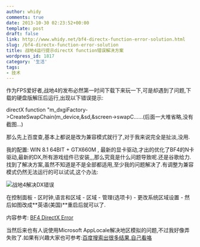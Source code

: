 ```yaml
---
author: whidy
comments: true
date: 2013-10-30 02:23:52+00:00
template: post
draft: false
link: http://www.whidy.net/bf4-directx-function-error-solution.html
slug: /bf4-directx-function-error-solution
title: 战地4运行提示directX function错误解决方案
wordpress_id: 1817
category: '生活'
tags:
- 技术
---
```


作为FPS爱好者,战地4的发布必然第一时间下载下来玩一下,可是却遇到了问题,下载的硬盘版解压后运行,出现以下错误提示:

directX function "m_dxgiFactory->CreateSwapChain(m_device,&sd,&screen->swapC......(后面一大堆省略,没有截图...)

那么先上百度查,基本上都说是改为兼容模式就行了,对于我来说完全是扯淡,没用.

我的配置: WIN 8.1 64BIT + GTX660M , 最新的显卡驱动,才出的优化了BF4的N卡驱动,最新的DX,所有游戏组件已安装,,,那么究竟是什么问题导致呢.还是谷歌给力.找到了解决方案,虽然不知道是不是全部都适用,至少我的问题解决了.有调整为兼容模式仍然无法运行的可以试试,这个办法:

![战地4解决DX错误](https://www.whidy.net/wp-content/uploads/2013/10/bf4-400x264.jpg)

在控制面板 - 区时钟,语言和区域 - 区域 - 管理(选项卡) - 更改系统区域设置 - 然后如图改成**英语(美国)**重启后就可以了.

内容参考: [BF4 DirectX Error](http://battlelog.battlefield.com/bf3/en/forum/threadview/2955064766441724035/last/)

当然后来也有人说使用Microsoft AppLocale解决地区模拟的问题,不过我好像弄失败了.如果有兴趣大家也可参考:[百度搜索出很多结果,自己看咯](http://www.baidu.com/s?ie=UTF-8&wd=%E6%88%98%E5%9C%B04+applocale)
